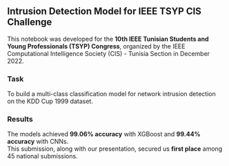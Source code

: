 ## Intrusion Detection Model for IEEE TSYP CIS Challenge

This notebook was developed for the **10th IEEE Tunisian Students and Young Professionals (TSYP) Congress**, organized by the IEEE Computational Intelligence Society (CIS) - Tunisia Section in December 2022.

### Task

To build a multi-class classification model for network intrusion detection on the KDD Cup 1999 dataset.

### Results

The models achieved **99.06% accuracy** with XGBoost and **99.44% accuracy** with CNNs.  
This submission, along with our presentation, secured us **first place** among 45 national submissions.
